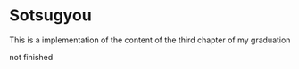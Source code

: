 # Sotsugyou

This is a implementation of the content of the third chapter of my graduation

not finished
